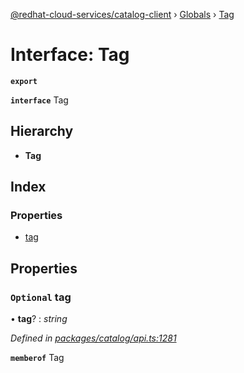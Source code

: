 [@redhat-cloud-services/catalog-client](../README.md) › [Globals](../globals.md) › [Tag](tag.md)

# Interface: Tag

**`export`** 

**`interface`** Tag

## Hierarchy

* **Tag**

## Index

### Properties

* [tag](tag.md#optional-tag)

## Properties

### `Optional` tag

• **tag**? : *string*

*Defined in [packages/catalog/api.ts:1281](https://github.com/fhlavac/javascript-clients/blob/master/packages/catalog/api.ts#L1281)*

**`memberof`** Tag
